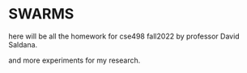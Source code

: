 # SWARMS

here will be all the homework for cse498 fall2022 by professor David Saldana.

and more experiments for my research.
